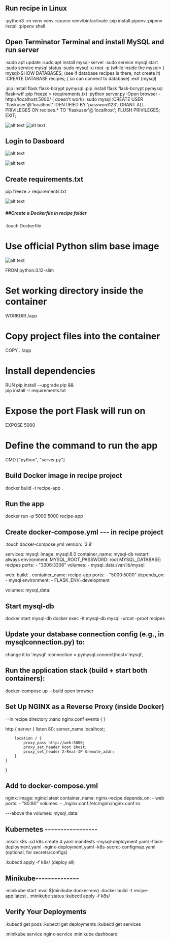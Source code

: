 ## Run recipe  in Linux
:python3 -m venv venv
:source venv/bin/activate
:pip install pipenv
:pipenv install
:pipenv shell

## Open Terminator Terminal and install MySQL  and run server
:sudo apt update
:sudo apt install mysql-server
:sudo service mysql start
:sudo service mysql status
:sudo mysql -u root -p (while inside the mysql> )
mysql>SHOW DATABASES; (see if database recipes is there, not create it)
:CREATE DATABASE recipes; ( so can connect to database)
:exit (mysql)

:pip install flask flask-bcrypt pymysql
:pip install flask flask-bcrypt pymysql flask-wtf
:pip freeze > requirements.txt
:python server.py
:Open browser -http://localhost:5000/  ( doesn't work)
:sudo mysql
:CREATE USER 'flaskuser'@'localhost' IDENTIFIED BY 'password123';
GRANT ALL PRIVILEGES ON recipes.* TO 'flaskuser'@'localhost';
FLUSH PRIVILEGES;
EXIT;

![alt text](image.png)
![alt text](image-1.png)

## Login to Dasboard
![alt text](image-3.png)

![alt text](image-5.png)

## Create requirements.txt
pip freeze > requirements.txt

![alt text](image-2.png)
##### ##Create a Dockerfile in recipe folder

:touch Dockerfile
# Use official Python slim base image
![alt text](image-4.png)

FROM python:3.12-slim

# Set working directory inside the container
WORKDIR /app

# Copy project files into the container
COPY . /app

# Install dependencies
RUN pip install --upgrade pip && \
    pip install -r requirements.txt

# Expose the port Flask will run on
EXPOSE 5000

# Define the command to run the app
CMD ["python", "server.py"]

## Build Docker image in recipe project
docker build -t recipe-app .

## Run the app
docker run -p 5000:5000 recipe-app

## Create docker-compose.yml  --- in recipe project
:touch docker-compose.yml
version: '3.8'

services:
  mysql:
    image: mysql:8.0
    container_name: mysql-db
    restart: always
    environment:
      MYSQL_ROOT_PASSWORD: root
      MYSQL_DATABASE: recipes
    ports:
      - "3306:3306"
    volumes:
      - mysql_data:/var/lib/mysql

  web:
    build: .
    container_name: recipe-app
    ports:
      - "5000:5000"
    depends_on:
      - mysql
    environment:
      - FLASK_ENV=development

volumes:
  mysql_data:

## Start mysql-db
docker start mysql-db
docker exec -it mysql-db mysql -uroot -proot recipes

## Update your database connection config (e.g., in mysqlconnection.py) to:
change it to 'mysql'
:connection = pymysql.connect(host='mysql',

## Run the application stack (build + start both containers):
docker-compose up --build
open browser

## Set Up NGINX as a Reverse Proxy (inside Docker)
--In recipe directory
:nano nginx.conf
events { }

http {
    server {
        listen 80;
        server_name localhost;

        location / {
            proxy_pass http://web:5000;
            proxy_set_header Host $host;
            proxy_set_header X-Real-IP $remote_addr;
        }
    }
}


## Add to docker-compose.yml
nginx:
    image: nginx:latest
    container_name: nginx-recipe
    depends_on:
      - web
    ports:
      - "80:80"
    volumes:
      - ./nginx.conf:/etc/nginx/nginx.conf:ro


---above the volumes:
                mysql_data:

## Kubernetes  -----------------
:mkdir k8s
:cd k8s
create 4 yaml manifests
-mysql-deployment.yaml
-flask-deployment.yaml
-nginx-deployment.yaml
-k8s-secret-configmap.yaml (optional, for secrets/configs)

:kubectl apply -f k8s/ (deploy all)

## Minikube--------------
:minikube start
:eval $(minikube docker-env)
:docker build -t recipe-app:latest .
:minikube status
:kubectl apply -f k8s/

## Verify Your Deployments
:kubectl get pods
:kubectl get deployments
:kubectl get services

:minikube service nginx-service
:minikube dashboard